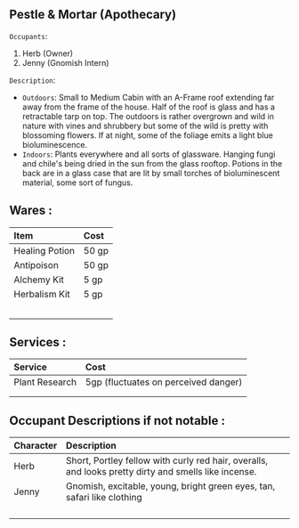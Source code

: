 ## Pestle & Mortar (Apothecary)

`Occupants`:
1. Herb (Owner)
1. Jenny (Gnomish Intern)

`Description`: 
- `Outdoors`: Small to Medium Cabin with an A-Frame roof extending far away from the frame of the house. Half of the roof is glass and has a retractable tarp on top. The outdoors is rather overgrown and wild in nature with vines and shrubbery but some of the wild is pretty with blossoming flowers. If at night, some of the foliage emits a light blue bioluminescence.
- `Indoors`: Plants everywhere and all sorts of glassware. Hanging fungi and chile's being dried in the sun from the glass rooftop. Potions in the back are in a glass case that are lit by small torches of bioluminescent material, some sort of fungus. 

## Wares : 

| Item     | Cost |
| :-- | :---- |
| Healing Potion | 50 gp |
| Antipoison  | 50 gp |
| Alchemy Kit  | 5 gp |
| Herbalism Kit  | 5 gp |
|    | |
|    | |
|    | |
|    | |
|    | |

## Services : 
| Service    | Cost |
| :-- | :---- |
| Plant Research | 5gp (fluctuates on perceived danger) |
|    | |
|    | |

## Occupant Descriptions if not notable :
| Character | Description |
| :-- | :---- |
| Herb | Short, Portley fellow with curly red hair, overalls, and looks pretty dirty and smells like incense. |
| Jenny  | Gnomish, excitable, young, bright green eyes, tan, safari like clothing |
|    | |
|    | |
|    | |
|    | |